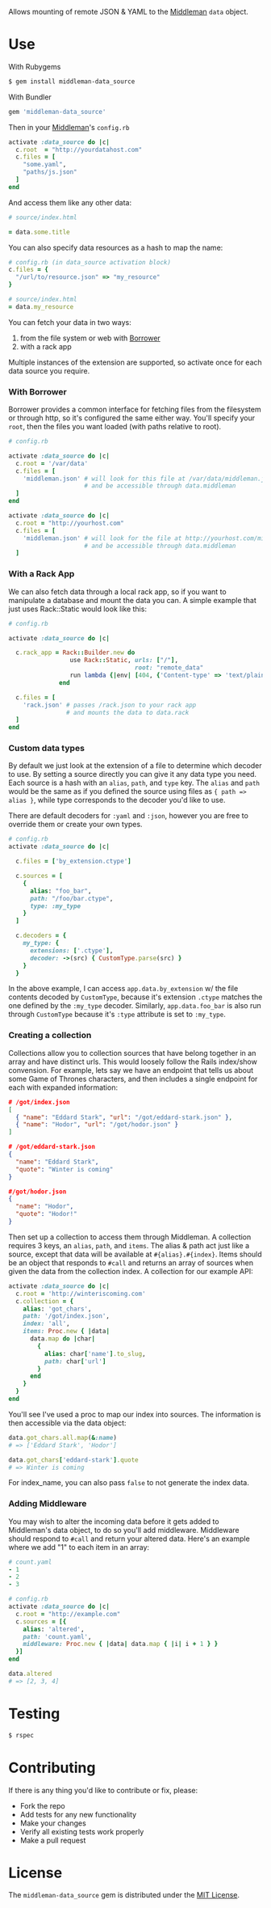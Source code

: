 Allows mounting of remote JSON & YAML to the [Middleman](http://middlemanapp.com) `data` object.

# Use

With Rubygems

```bash
$ gem install middleman-data_source
```

With Bundler

```ruby
gem 'middleman-data_source'
```

Then in your [Middleman](http://middlemanapp.com)'s `config.rb`

```ruby
activate :data_source do |c|
  c.root  = "http://yourdatahost.com"
  c.files = [
    "some.yaml",
    "paths/js.json"
  ]
end
```

And access them like any other data:

```ruby
# source/index.html

= data.some.title
```

You can also specify data resources as a hash to map the name:

```ruby
# config.rb (in data_source activation block)
c.files = {
  "/url/to/resource.json" => "my_resource"
}

# source/index.html
= data.my_resource
```

You can fetch your data in two ways:
1. from the file system or web with [Borrower](http://github.com/stevenosloan/borrower)
2. with a rack app

Multiple instances of the extension are supported, so activate once for each data source you require.


### With Borrower

Borrower provides a common interface for fetching files from the filesystem or through http, so it's configured the same either way. You'll specify your `root`, then the files you want loaded (with paths relative to root).

```ruby
# config.rb

activate :data_source do |c|
  c.root = '/var/data'
  c.files = [
    'middleman.json' # will look for this file at /var/data/middleman.json
                     # and be accessible through data.middleman
  ]
end

activate :data_source do |c|
  c.root = "http://yourhost.com"
  c.files = [
    'middleman.json' # will look for the file at http://yourhost.com/middleman.json
                     # and be accessible through data.middleman
  ]
```

### With a Rack App

We can also fetch data through a local rack app, so if you want to manipulate a database and mount the data you can. A simple example that just uses Rack::Static would look like this:

```ruby
# config.rb

activate :data_source do |c|

  c.rack_app = Rack::Builder.new do
                 use Rack::Static, urls: ["/"],
                                   root: "remote_data"
                 run lambda {|env| [404, {'Content-type' => 'text/plain'}, ['Not found']] }
              end

  c.files = [
    'rack.json' # passes /rack.json to your rack app
                # and mounts the data to data.rack
  ]
end
```

### Custom data types

By default we just look at the extension of a file to determine which decoder to use. By setting a source directly you can give it any data type you need. Each source is a hash with an `alias`, `path`, and `type` key. The `alias` and `path` would be the same as if you defined the source using files as `{ path => alias }`, while type corresponds to the decoder you'd like to use.

There are default decoders for `:yaml` and `:json`, however you are free to override them or create your own types.

```ruby
# config.rb
activate :data_source do |c|

  c.files = ['by_extension.ctype']

  c.sources = [
    {
      alias: "foo_bar",
      path: "/foo/bar.ctype",
      type: :my_type
    }
  ]

  c.decoders = {
    my_type: {
      extensions: ['.ctype'],
      decoder: ->(src) { CustomType.parse(src) }
    }
  }
```

In the above example, I can access `app.data.by_extension` w/ the file contents decoded by `CustomType`, because it's extension `.ctype` matches the one defined by the `:my_type` decoder. Similarly, `app.data.foo_bar` is also run through `CustomType` because it's `:type` attribute is set to `:my_type`.


### Creating a collection

Collections allow you to collection sources that have belong together in an array and have distinct urls. This would loosely follow the Rails index/show convension. For example, lets say we have an endpoint that tells us about some Game of Thrones characters, and then includes a single endpoint for each with expanded information:

```json
# /got/index.json
[
  { "name": "Eddard Stark", "url": "/got/eddard-stark.json" },
  { "name": "Hodor", "url": "/got/hodor.json" }
]
```

```json
# /got/eddard-stark.json
{
  "name": "Eddard Stark",
  "quote": "Winter is coming"
}

#/got/hodor.json
{
  "name": "Hodor",
  "quote": "Hodor!"
}
```

Then set up a collection to access them through Middleman. A collection requires 3 keys, an `alias`, `path`, and `items`. The alias & path act just like a source, except that data will be available at `#{alias}.#{index}`. Items should be an object that responds to `#call` and returns an array of sources when given the data from the collection index. A collection for our example API:

```ruby
activate :data_source do |c|
  c.root = 'http://winteriscoming.com'
  c.collection = {
    alias: 'got_chars',
    path: '/got/index.json',
    index: 'all',
    items: Proc.new { |data|
      data.map do |char|
        {
          alias: char['name'].to_slug,
          path: char['url']
        }
      end
    }
  }
end
```

You'll see I've used a proc to map our index into sources. The information is then accessible via the data object:

```ruby
data.got_chars.all.map(&:name)
# => ['Eddard Stark', 'Hodor']

data.got_chars['eddard-stark'].quote
# => Winter is coming
```

For index_name, you can also pass `false` to not generate the index data.


### Adding Middleware

You may wish to alter the incoming data before it gets added to Middleman's data object, to do so you'll add middleware. Middleware should respond to `#call` and return your altered data. Here's an example where we add "1" to each item in an array:

```yaml
# count.yaml
- 1
- 2
- 3
```

```ruby
# config.rb
activate :data_source do |c|
  c.root = "http://example.com"
  c.sources = [{
    alias: 'altered',
    path: 'count.yaml',
    middleware: Proc.new { |data| data.map { |i| i + 1 } }
  }]
end

data.altered
# => [2, 3, 4]
```


# Testing

```bash
$ rspec
```



# Contributing

If there is any thing you'd like to contribute or fix, please:

- Fork the repo
- Add tests for any new functionality
- Make your changes
- Verify all existing tests work properly
- Make a pull request


# License

The `middleman-data_source` gem is distributed under the [MIT License](/LICENSE).
